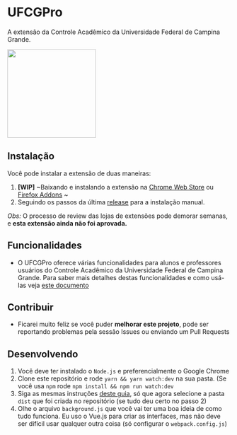 # UFCGPro

A extensão da Controle Acadêmico da Universidade Federal de Campina Grande.

<img src="https://raw.githubusercontent.com/luciannojunior/ufcg-pro/master/media/logo.png?s=10" width="200" />

## Instalação

Você pode instalar a extensão de duas maneiras:

1. **[WIP]** ~Baixando e instalando a extensão na [Chrome Web Store]() ou [Firefox Addons](#) ~
2. Seguindo os passos da última [release](https://github.com/luciannojunior/ufcg-pro/releases) para a instalação manual.

_Obs:_ O processo de review das lojas de extensões pode demorar semanas, e **esta extensão ainda não foi aprovada.**

## Funcionalidades

- O UFCGPro oferece várias funcionalidades para alunos e professores usuários do Controle Acadêmico da Universidade Federal de Campina Grande. Para saber mais detalhes destas funcionalidades e como usá-las veja [este documento](https://gist.github.com/luciannojunior/65d8743fb9a5759de932861a6bb5b781)

## Contribuir

- Ficarei muito feliz se você puder **melhorar este projeto**, pode ser reportando problemas pela sessão Issues ou enviando um Pull Requests

## Desenvolvendo

1. Você deve ter instalado o `Node.js` e preferencialmente o Google Chrome
2. Clone este repositório e rode `yarn && yarn watch:dev` na sua pasta. (Se você usa `npm` rode `npm install && npm run watch:dev`
3. Siga as mesmas instruções [deste guia](https://github.com/luciannojunior/ufcg-pro/releases), só que agora selecione a pasta `dist` que foi criada no repositório (se tudo deu certo no passo 2)
4. Olhe o arquivo `background.js` que você vai ter uma boa ideia de como tudo funciona. Eu uso o Vue.js para criar as interfaces, mas não deve ser difícil usar qualquer outra coisa (só configurar o `webpack.config.js`)
